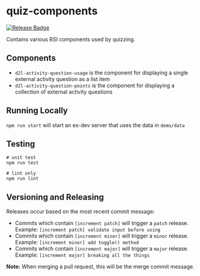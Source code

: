 # quiz-components
[![Release Badge](https://github.com/Brightspace/quiz-components/workflows/release/badge.svg)](https://github.com/Brightspace/quiz-components/actions?query=workflow%3Arelease)

Contains various BSI components used by quizzing.

## Components
 - `d2l-activity-question-usage` is the component for displaying a single external activity question as a list item
 - `d2l-activity-question-points` is the component for displaying a collection of external activity questions

## Running Locally
`npm run start` will start an es-dev server that uses the data in `demo/data`

## Testing

```shell
# unit test
npm run test

# lint only
npm run lint
```

## Versioning and Releasing

Releases occur based on the most recent commit message:
* Commits which contain `[increment patch]` will trigger a `patch` release. Example: `[increment patch] validate input before using`
* Commits which contain `[increment minor]` will trigger a `minor` release. Example: `[increment minor] add toggle() method`
* Commits which contain `[increment major]` will trigger a `major` release. Example: `[increment major] breaking all the things`

**Note:** When merging a pull request, this will be the merge commit message.

